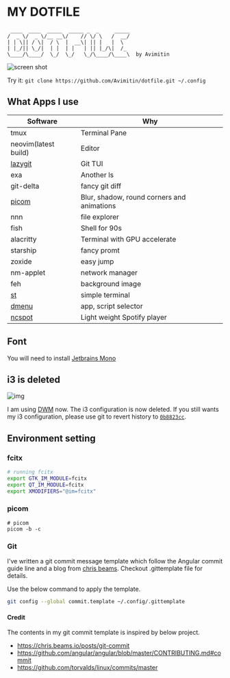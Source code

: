 # MY DOTFILE

```text
 ____  ____  _____  _____ _  _     _____
/  _ \/  _ \/__ __\/    // \/ \   /  __/
| | \|| / \|  / \  |  __\| || |   |  \  
| |_/|| \_/|  | |  | |   | || |_/\|  /_ 
\____/\____/  \_/  \_/   \_/\____/\____\  by Avimitin
```

![screen shot](./images/screenshot.png)

Try it: `git clone https://github.com/Avimitin/dotfile.git ~/.config`

## What Apps I use

| Software                                            | Why                                        |
| ---                                                 | ---                                        |
| tmux                                                | Terminal Pane                              |
| neovim(latest build)                                | Editor                                     |
| [lazygit](https://github.com/jesseduffield/lazygit) | Git TUI                                    |
| exa                                                 | Another ls                                 |
| git-delta                                           | fancy git diff                             |
| [picom](https://github.com/jonaburg/picom)          | Blur, shadow, round corners and animations |
| nnn                                                 | file explorer                              |
| fish                                                | Shell for 90s                              |
| alacritty                                           | Terminal with GPU accelerate               |
| starship                                            | fancy promt                                |
| zoxide                                              | easy jump                                  |
| nm-applet                                           | network manager                            |
| feh                                                 | background image                           |
| [st](https://github.com/Avimitin/st)                | simple terminal                            |
| [dmenu](https://github.com/Avimitin/dmenu)          | app, script selector                       |
| [ncspot](https://github.com/hrkfdn/ncspot)          | Light weight Spotify player                |

## Font

You will need to install [Jetbrains Mono](https://github.com/ryanoasis/nerd-fonts/releases)

## i3 is deleted

![img](./images/i3-screenshot.png)

I am using [DWM](https://github.com/Avimitin/sdwm) now. The i3 configuration is 
now deleted. If you still wants my i3 configuration, please use git to revert
history to
[`0b8823cc`](https://github.com/Avimitin/dotfile/commit/0b8823cc94ff38f4ad92793e73178470d6796b95).

## Environment setting

### fcitx

```bash
# running fcitx
export GTK_IM_MODULE=fcitx
export QT_IM_MODULE=fcitx
export XMODIFIERS="@im=fcitx"
```

### picom

```
# picom
picom -b -c
```

### Git

I've written a git commit message template which follow the Angular commit
guide line and a blog from [chris beams](https://chris.beams.io/posts/git-commit/).
Checkout .gittemplate file for details.

Use the below command to apply the template.

```bash
git config --global commit.template ~/.config/.gittemplate
```

#### Credit

The contents in my git commit template is inspired by below project.

- https://chris.beams.io/posts/git-commit
- https://github.com/angular/angular/blob/master/CONTRIBUTING.md#commit
- https://github.com/torvalds/linux/commits/master


